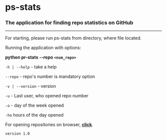 # ps-stats
### The application for finding repo statistics on GitHub

---
For starting, please run ps-stats from directory, where file located.

Running the application with options:

**python pr-stats --repo `<num_repo>`**

`-h | --help`  - take a help

`--repo` - repo's number is mandatory option


 `-v | --version`   - version
 
`-u` - Last user, who opened repo number
 
`-o` - day of the week opened

`-ho` hours of the day opened

For opening repositories on browser, **[click](https://github.com/alenaPy/devops_lab/pulls)**. 


```html
version 1.0
```

